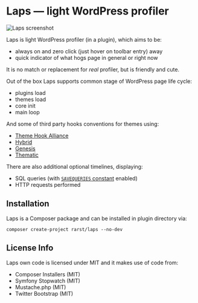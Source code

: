 # Laps — light WordPress profiler

![Laps screenshot](http://i.imgur.com/zFokmkU.png)

Laps is light WordPress profiler (in a plugin), which aims to be:

 - always on and zero click (just hover on toolbar entry) away
 - quick indicator of what hogs page in general or right now

It is no match or replacement for *real* profiler, but is friendly and cute.

Out of the box Laps supports common stage of WordPress page life cycle:

 - plugins load
 - themes load
 - core init
 - main loop

And some of third party hooks conventions for themes using:

 - [Theme Hook Alliance](http://zamoose.github.io/themehookalliance/)
 - [Hybrid](http://themehybrid.com/)
 - [Genesis](http://my.studiopress.com/themes/genesis/)
 - [Thematic](http://thematictheme.com/)

There are also additional optional timelines, displaying:

 - SQL queries (with [`SAVEQUERIES` constant](http://codex.wordpress.org/Editing_wp-config.php#Save_queries_for_analysis) enabled)
 - HTTP requests performed

## Installation

Laps is a Composer package and can be installed in plugin directory via:

    composer create-project rarst/laps --no-dev

## License Info

Laps own code is licensed under MIT and it makes use of code from:

 - Composer Installers (MIT)
 - Symfony Stopwatch (MIT)
 - Mustache.php (MIT)
 - Twitter Bootstrap (MIT)